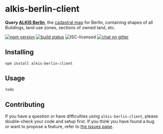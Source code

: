 # alkis-berlin-client

**Query [ALKIS Berlin](https://de.wikipedia.org/wiki/Amtliches_Liegenschaftskatasterinformationssystem)**, the [cadastral map](https://en.wikipedia.org/wiki/Plat) for Berlin, containing shapes of all Buildings, land use zones, sections of owned land, etc.

[![npm version](https://img.shields.io/npm/v/alkis-berlin-client.svg)](https://www.npmjs.com/package/alkis-berlin-client)
[![build status](https://img.shields.io/travis/derhuerst/alkis-berlin-client.svg)](https://travis-ci.org/derhuerst/alkis-berlin-client)
![ISC-licensed](https://img.shields.io/github/license/derhuerst/alkis-berlin-client.svg)
[![chat on gitter](https://badges.gitter.im/derhuerst.svg)](https://gitter.im/derhuerst)


## Installing

```shell
npm install alkis-berlin-client
```


## Usage

```js
todo
```


## Contributing

If you have a question or have difficulties using `alkis-berlin-client`, please double-check your code and setup first. If you think you have found a bug or want to propose a feature, refer to [the issues page](https://github.com/derhuerst/alkis-berlin-client/issues).
